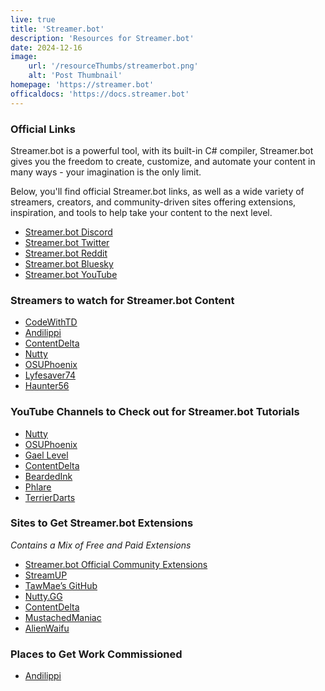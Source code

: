 ```yaml
---
live: true
title: 'Streamer.bot'
description: 'Resources for Streamer.bot'
date: 2024-12-16
image:
    url: '/resourceThumbs/streamerbot.png'
    alt: 'Post Thumbnail'
homepage: 'https://streamer.bot'
officaldocs: 'https://docs.streamer.bot'
---
```

### Official Links

Streamer.bot is a powerful tool,  with its built-in C# compiler, Streamer.bot gives you the freedom to create, customize, and automate your content in many ways - your imagination is the only limit.

Below, you'll find official Streamer.bot links, as well as a wide variety of streamers, creators, and community-driven sites offering extensions, inspiration, and tools to help take your content to the next level.

- [Streamer.bot Discord](https://discord.streamer.bot/)  
- [Streamer.bot Twitter](https://twitter.com/streamerdotbot)  
- [Streamer.bot Reddit](https://reddit.com/r/streamerbot)  
- [Streamer.bot Bluesky](https://bsky.app/profile/streamer.bot)  
- [Streamer.bot YouTube](https://www.youtube.com/@streamerdotbot)  

### Streamers to watch for Streamer.bot Content
- [CodeWithTD](https://www.twitch.tv/codewithtd)  
- [Andilippi](https://www.twitch.tv/Andilippi)
- [ContentDelta](https://www.twitch.tv/ContentDelta)  
- [Nutty](https://www.twitch.tv/Nutty)  
- [OSUPhoenix](https://www.twitch.tv/OSUPhoenix)  
- [Lyfesaver74](https://www.twitch.tv/Lyfesaver74)  
- [Haunter56](https://www.youtube.com/@haunter56)  

### YouTube Channels to Check out for Streamer.bot Tutorials
- [Nutty](https://www.youtube.com/@nuttylmao)  
- [OSUPhoenix](https://www.youtube.com/@OSUPhoenix13)  
- [Gael Level](https://www.youtube.com/@Gael_Level)  
- [ContentDelta](https://www.youtube.com/@ContentDelta)  
- [BeardedInk](https://www.youtube.com/@beardedink)  
- [Phlare](https://www.youtube.com/@Phlare)  
- [TerrierDarts](https://www.youtube.com/@TerrierDarts)  

### Sites to Get Streamer.bot Extensions
*Contains a Mix of Free and Paid Extensions*
- [Streamer.bot Official Community Extensions](https://extensions.streamer.bot/)  
- [StreamUP](https://streamup.tips/)  
- [TawMae’s GitHub](https://tawmae.github.io/)
- [Nutty.GG](https://nutty.gg/en-gbp/)
- [ContentDelta](https://contentdelta.online/en-gbp/collections/free-to-use-assets)
- [MustachedManiac](https://mustachedmaniac.com/sb-extensions/)
- [AlienWaifu](https://alienwaifu.com/en-gbp/collections/streamerbot-extensions)

### Places to Get Work Commissioned
- [Andilippi](https://doras.to/andi)  
